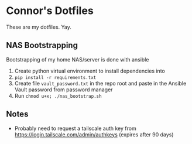 # Connor's Dotfiles

These are my dotfiles. Yay.

## NAS Bootstrapping

Bootstrapping of my home NAS/server is done with ansible

1. Create python virtual environment to install dependencies into
2. `pip install -r requirements.txt`
3. Create file `vault_password.txt` in the repo root and paste in the Ansible Vault password from password manager
4. Run `chmod u+x; ./nas_bootstrap.sh`

## Notes
- Probably need to request a tailscale auth key from https://login.tailscale.com/admin/authkeys (expires after 90 days)
